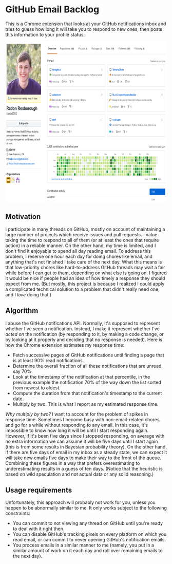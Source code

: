 # GitHub Email Backlog

This is a Chrome extension that looks at your GitHub notifications
inbox and tries to guess how long it will take you to respond to new
ones, then posts this information to your profile status:

<p align="center"> <img src="profile.png" alt="GitHub profile status
example" height="500"/> </p>

## Motivation

I participate in many threads on GitHub, mostly on account of
maintaining a large number of projects which receive issues and pull
requests. I value taking the time to respond to all of them (or at
least the ones that require action) in a reliable manner. On the other
hand, my time is limited, and I don't find it enjoyable to spend all
day reading email. To address this problem, I reserve one hour each
day for doing chores like email, and anything that's not finished I
take care of the next day. What this means is that low-priority chores
like hard-to-address GitHub threads may wait a fair while before I can
get to them, depending on what else is going on. I figured it would be
nice if people had an idea of how timely a response they should expect
from me. (But mostly, this project is because I realized I could apply
a complicated technical solution to a problem that didn't really need
one, and I *love* doing that.)

## Algorithm

I abuse the GitHub notifications API. Normally, it's supposed to
represent whether I've seen a notification. Instead, I make it
represent whether I've *acted on* the notification (by responding to
it, by making a code change, or by looking at it properly and deciding
that no response is needed). Here is how the Chrome extension
estimates my response time:

* Fetch successive pages of GitHub notifications until finding a page
  that is at least 90% read notifications.
* Determine the overall fraction of all these notifications that are
  unread, say 70%.
* Look at the timestamp of the notification at that percentile, in the
  previous example the notification 70% of the way down the list
  sorted from newest to oldest.
* Compute the duration from that notification's timestamp to the
  current date.
* Multiply by two. This is what I report as my estimated response time.

*Why multiply by two?* I want to account for the problem of spikes in
response time. Sometimes I become busy with non-email-related chores,
and go for a while without responding to any email. In this case, it's
impossible to know how long it will be until I start responding again.
However, if it's been five days since I stopped responding, on average
with no extra information we can assume it will be five days until I
start again (this is from some results in Bayesian probability
theory). On the other hand, if there are five days of email in my
inbox as a steady state, we can expect it will take new emails five
days to make their way to the front of the queue. Combining these
figures in a way that prefers overestimating to underestimating
results in a guess of ten days. (Notice that the heuristic is based on
wild speculation and not actual data or any solid reasoning.)

## Usage requirements

Unfortunately, this approach will probably not work for you, unless
you happen to be abnormally similar to me. It only works subject to
the following constraints:

* You can commit to not viewing any thread on GitHub until you're
  ready to deal with it right then.
* You can disable GitHub's tracking pixels on every platform on which
  you read email, or can commit to never opening GitHub's notification
  emails.
* You process emails in a similar manner to me (namely, you put in a
  similar amount of work on it each day and roll over remaining emails
  to the next day).
